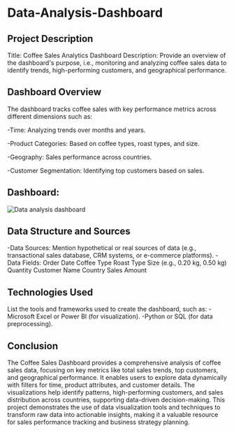 # Data-Analysis-Dashboard

## Project Description

Title: Coffee Sales Analytics Dashboard
Description: Provide an overview of the dashboard's purpose, i.e., monitoring and analyzing coffee sales data to identify trends, high-performing customers, and geographical performance.

## Dashboard Overview
The dashboard tracks coffee sales with key performance metrics across different dimensions such as:

-Time: Analyzing trends over months and years.

-Product Categories: Based on coffee types, roast types, and size.

-Geography: Sales performance across countries.

-Customer Segmentation: Identifying top customers based on sales.

## Dashboard:

![Data analysis dashboard](https://github.com/user-attachments/assets/a00df3df-171c-4cb2-bbd0-ff290909ac21)

## Data Structure and Sources

-Data Sources: Mention hypothetical or real sources of data (e.g., transactional sales database, CRM systems, or e-commerce platforms).
-Data Fields:
Order Date
Coffee Type
Roast Type
Size (e.g., 0.20 kg, 0.50 kg)
Quantity
Customer Name
Country
Sales Amount

## Technologies Used

List the tools and frameworks used to create the dashboard, such as:
-Microsoft Excel or Power BI (for visualization).
-Python or SQL (for data preprocessing).

## Conclusion 

The Coffee Sales Dashboard provides a comprehensive analysis of coffee sales data, focusing on key metrics like total sales trends, top customers, and geographical performance. It enables users to explore data dynamically with filters for time, product attributes, and customer details. The visualizations help identify patterns, high-performing customers, and sales distribution across countries, supporting data-driven decision-making. This project demonstrates the use of data visualization tools and techniques to transform raw data into actionable insights, making it a valuable resource for sales performance tracking and business strategy planning.


